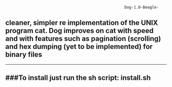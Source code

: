                                                         Dog-1.0-Beagle-
## cleaner, simpler re implementation of the UNIX program cat. Dog improves on cat with speed and with features such as pagination (scrolling) and hex dumping (yet to be implemented) for binary files


-------------------
###To install just run the sh script: install.sh
-------------------
